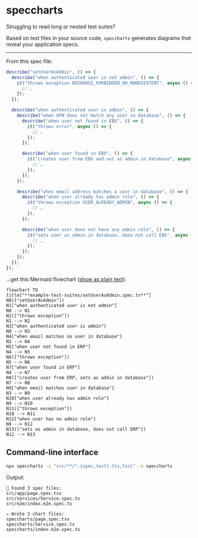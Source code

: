 # speccharts

Struggling to read long or nested test suites?

Based on test files in your source code, `speccharts` generates diagrams that reveal your application specs.

---

From this spec file:

```ts
describe("setUserAsAdmin", () => {
  describe("when authenticated user is not admin", () => {
    it("throws exception RESOURCE_FORBIDDEN_OR_NONEXISTENT", async () => {
      // …
    });
  });

  describe("when authenticated user is admin", () => {
    describe("when UPN does not match any user in database", () => {
      describe("when user not found in EBX", () => {
        it("throws error", async () => {
          // …
        });
      });

      describe("when user found in EBX", () => {
        it("creates user from EBX and set as admin in database", async () => {
          // …
        });
      });
    });

    describe("when email address matches a user in database", () => {
      describe("when user already has admin role", () => {
        it("throws exception USER_ALREADY_ADMIN", async () => {
          // …
        });
      });

      describe("when user does not have any admin role", () => {
        it("sets user as admin in database, does not call EBX", async () => {
          // …
        });
      });
    });
  });
});
```

…get this Mermaid flowchart ([show as plain text](https://github.com/arnaudrenaud/speccharts/blob/main/speccharts/setUserAsAdmin.spec.ts.mmd?short_path=37f24c6)):

```mermaid
flowchart TD
title["**example-test-suites/setUserAsAdmin.spec.ts**"]
N0(["setUserAsAdmin"])
N1["when authenticated user is not admin"]
N0 --> N1
N2(["throws exception"])
N1 --> N2
N3["when authenticated user is admin"]
N0 --> N3
N4["when email matches no user in database"]
N3 --> N4
N5["when user not found in ERP"]
N4 --> N5
N6(["throws exception"])
N5 --> N6
N7["when user found in ERP"]
N4 --> N7
N8(["creates user from ERP, sets as admin in database"])
N7 --> N8
N9["when email matches user in database"]
N3 --> N9
N10["when user already has admin role"]
N9 --> N10
N11(["throws exception"])
N10 --> N11
N12["when user has no admin role"]
N9 --> N12
N13(["sets as admin in database, does not call ERP"])
N12 --> N13
```

## Command-line interface

```sh
npx speccharts -i "src/**/*.{spec,test}.{ts,tsx}" -o speccharts
```

Output:

```
🔎 Found 3 spec files:
src/app/page.spec.tsx
src/services/Service.spec.ts
src/e2e/index.e2e.spec.ts

✏️ Wrote 3 chart files:
speccharts/page.spec.tsx
speccharts/Service.spec.ts
speccharts/index.e2e.spec.ts
```
